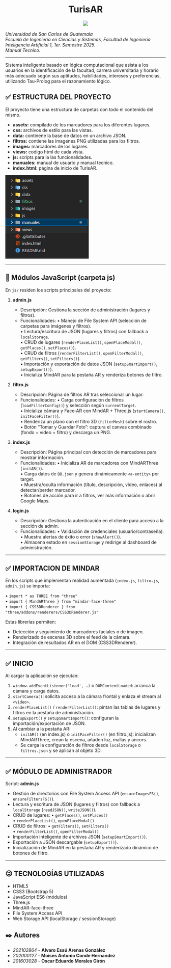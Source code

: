 <h1 align="center"> TurisAR </h1>

<p align="center">
   <img src="https://img.shields.io/badge/STATUS-EN%20DESAROLLO-green">
   </p>

*Universidad de San Carlos de Guatemala*  
*Escuela de Ingeniería en Ciencias y Sistemas, Facultad de Ingenieria*  
*Inteligencia Artificial 1, 1er. Semestre 2025.*  
*Manual Tecnico.*  
___

Sistema inteligente basado en lógica computacional que asista a los usuarios en la
identificación de la facultad, carrera universitaria y horario más adecuado según sus aptitudes,
habilidades, intereses y preferencias, utilizando Tau-Prolog para el razonamiento lógico.

## ✅ **ESTRUCTURA DEL PROYECTO**
El proyecto tiene una estructura de carpetas con todo el contenido del mismo.
* **assets:** compilado de los marcadores para los diferentes lugares.
* **css:** archivos de estilo para las vistas.
* **data:** continene la base de datos en un archivo JSON.
* **filtros:** contiene las imagenes PNG utilizadas para los filtros.
* **images:** marcadores de los lugares.
* **views:** codigo html de cada vista.
* **js:** scripts para la las funcionalidades.
* **manuales:** manual de usuario y manual tecnico.
* **index.html:** página de inicio de TurisAR.

![alt text](img/image.png)
___
## 📝 Módulos JavaScript (carpeta js)

En `js/` residen los scripts principales del proyecto:

1. **admin.js**  
   - Descripción: Gestiona la sección de administración (lugares y filtros).  
   - Funcionalidades:
     • Manejo de File System API (selección de carpetas para imágenes y filtros).  
     • Lectura/escritura de JSON (lugares y filtros) con fallback a `localStorage`.  
     • CRUD de lugares (`renderPlaceList()`, `openPlaceModal()`, `getPlaces()`, `setPlaces()`).  
     • CRUD de filtros (`renderFilterList()`, `openFilterModal()`, `getFilters()`, `setFilters()`).  
     • Importación y exportación de datos JSON (`setupSmartImport()`, `setupExport()`).  
     • Inicializa MindAR para la pestaña AR y renderiza botones de filtro.

2. **filtro.js**  
   - Descripción: Página de filtros AR tras seleccionar un lugar.  
   - Funcionalidades:
     • Carga configuración de filtros (`loadFilterConfig()`) y selección según `currentTarget`.  
     • Inicializa cámara y Face‑AR con MindAR + Three.js (`startCamera()`, `initFaceFilter()`).  
     • Renderiza un plano con el filtro 3D (`filterMesh`) sobre el rostro.  
     • Botón “Tomar y Guardar Foto”: captura el canvas combinado (fondo + vídeo + filtro) y descarga un PNG.

3. **index.js**  
   - Descripción: Página principal con detección de marcadores para mostrar información.  
   - Funcionalidades:
     • Inicializa AR de marcadores con MindARThree (`initAR()`).  
     • Carga datos de `DB.json` y genera dinámicamente `<a-entity>` por target.  
     • Muestra/oculta información (título, descripción, vídeo, enlaces) al detectar/perder marcador.  
     • Botones de acción para ir a filtros, ver más información o abrir Google Maps.

4. **login.js**  
   - Descripción: Gestiona la autenticación en el cliente para acceso a la sección de admin.  
   - Funcionalidades:
     • Validación de credenciales (usuario/contraseña).  
     • Muestra alertas de éxito o error (`showAlert()`).  
     • Almacena estado en `sessionStorage` y redirige al dashboard de administración.

___
## ✅ **IMPORTACION DE MINDAR**

En los scripts que implementan realidad aumentada (`index.js`, `filtro.js`, `admin.js`) se importa:

• `import * as THREE from "three"`  
• `import { MindARThree } from "mindar-face-three"`  
• `import { CSS3DRenderer } from "three/addons/renderers/CSS3DRenderer.js"`  

Estas librerías permiten:
- Detección y seguimiento de marcadores faciales o de imagen.  
- Renderizado de escenas 3D sobre el feed de la cámara.  
- Integración de resultados AR en el DOM (CSS3DRenderer).

___
## ✅ **INICIO**

Al cargar la aplicación se ejecutan:

1. `window.addEventListener('load', …)` o `DOMContentLoaded`: arranca la cámara y carga datos.  
2. `startCamera()`: solicita acceso a la cámara frontal y enlaza el stream al `<video>`.  
3. `renderPlaceList()` / `renderFilterList()`: pintan las tablas de lugares y filtros en la pestaña de administración.  
4. `setupExport()` y `setupSmartImport()`: configuran la importación/exportación de JSON.  
5. Al cambiar a la pestaña AR:
   - `initAR()` (en index.js) o `initFaceFilter()` (en filtro.js): inicializan MindARThree, crean la escena, añaden luz, mallas y ancors.  
   - Se carga la configuración de filtros desde `localStorage` o `filtros.json` y se aplican al objeto 3D.

___
## ✅ **MÓDULO DE ADMINISTRADOR**

Script: **admin.js**  
- Gestión de directorios con File System Access API (`ensureImagesFS()`, `ensureFiltersFS()`).  
- Lectura y escritura de JSON (lugares y filtros) con fallback a `localStorage` (`readJSON()`, `writeJSON()`).  
- CRUD de lugares:
  • `getPlaces()`, `setPlaces()`  
  • `renderPlaceList()`, `openPlaceModal()`  
- CRUD de filtros:
  • `getFilters()`, `setFilters()`  
  • `renderFilterList()`, `openFilterModal()`  
- Importación inteligente de archivos JSON (`setupSmartImport()`).  
- Exportación a JSON descargable (`setupExport()`).  
- Inicialización de MindAR en la pestaña AR y renderizado dinámico de botones de filtro.

___
## 😜 **TECNOLOGÍAS UTILIZADAS**

* HTML5  
* CSS3 (Bootstrap 5)  
* JavaScript ES6 (módulos)  
* Three.js  
* MindAR-face-three  
* File System Access API  
* Web Storage API (localStorage / sessionStorage)  


## ✒️ Autores

* *202102864* - **Alvaro Esaú Arenas González**
* *202000127* - **Moises Antonio Conde Hernandez**
* *201603028* - **Oscar Eduardo Morales Girón**